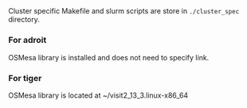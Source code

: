 ## 

Cluster specific Makefile and slurm scripts are store in `./cluster_spec` directory.
### For adroit
OSMesa library is installed and does not need to specify link.
### For tiger
OSMesa library is located at ~/visit2_13_3.linux-x86_64